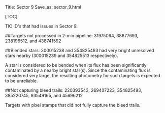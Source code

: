 Title: Sector 9
Save_as: sector_9.html

[TOC]

TIC ID's that had issues in Sector 9.

##Targets not processed in 2-min pipeline:
31975064, 38877693, 238196512, and 438741592

##Blended stars:
300015238 and 354825493 had very bright unresolved stars nearby (300015239 and 354825513 respectively).


A star is considered to be bended when its flux has been significantly contaminated by a nearby bright star(s). Since the contaminating flux is considered very large, the resulting photometry for such targets is expected to be unreliable.


##Not capturing bleed trails:
220393543, 269407223, 354825493, 385220745, 93549165, and 45696212

Targets with pixel stamps that did not fully capture the bleed trails.